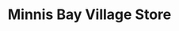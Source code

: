 ---
title: "Minnis Bay Village Store"
url: /birchington/minnis-bay-village-store/
shop: Lebensmittel
---